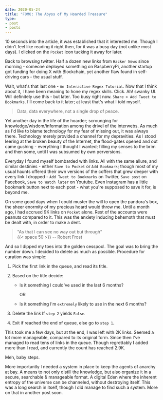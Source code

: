 ```yaml
---
date: 2020-05-24
title: "FOMO: The Abyss of My Hoarded Treasure"
type:
- post
- posts
---
```


10 seconds into the article, it was established that it interested me. Though I didn't feel like reading it right then, for it was a busy day (not unlike most days). I clicked on the `Pocket` icon tucking it away for later.

Back to browsing twitter. Half a dozen new links from `Hacker News` since morning - someone deployed something on RaspberryPi, another startup got funding for doing X with Blockchain, yet another flaw found in self-driving cars - the usual stuff.

Wait, what's that last one - `An Interactive Regex Tutorial`. Now that I think about it, I have been meaning to hone my regex skills. Click. Ah! swanky UI. Will definitely use this - but later. Too busy right now. `Share > Add Tweet to Bookmarks`. I'll come back to it later; at least that's what I told myself.

> Data, data everywhere, not a single drop of peace.

Yet another day in the life of the hoarder; scrounging for knowledge/wisdom/information among the drivel of the interwebs. As much as I'd like to blame technology for my fear of missing out, it was always there. Technology merely provided a channel for my depravities. As I stood leering at the broken beauty of the Internet, the flood-gates opened and out came gushing - everything I thought I wanted; filling my senses to the brim and then some, until I was subsumed by own perversions.

Everyday I found myself bombarded with links. All with the same allure, and similar destinies - either `Save to Pocket` or `Add Bookmark`; though most of my usual haunts offered their own versions of the coffers that grew deeper with every link I dropped - `Add Tweet to Bookmarks` on Twitter, `Save post` on Facebook, `Save to Watch later` on Youtube. Even Instagram has a little bookmark button next to each post - what you're supposed to save it for, is beyond me.

On some good days when I could muster the will to open the pandora's box, the sheer enormity of my precious hoard would throw me. Until a month ago, I had accrued 9K links on `Pocket` alone. Rest of the accounts were peanuts compared to it. This was the anxiety inducing behemoth that must be dealt with, in order to make a dent.

>
> "As that I can see no way out but through" \
> {{< space 50 >}} -- Robert Frost
>

And so I dipped my toes into the golden cesspool. The goal was to bring the number down. I decided to delete as much as possible. Procedure for curation was simple:


1. Pick the first link in the queue, and read its title.

2. Based on the title decide:

   * Is it something I could've used in the last 6 months?

     OR

   * Is it something I'm `extremely` likely to use in the next 6 months?

3. Delete the link If `step 2`  yields  `False`.

4. Exit if reached the end of queue, else go to `step 1`.

This took me a few days, but at the end, I was left with 2K links. Seemed a lot more manageable, compared to its original form. Since then I've managed to read tens of links in the queue. Though regrettably I added more than I read, and currently the count has reached 2.9K.

Meh, baby steps.

More importantly I needed a system in place to keep the agents of anarchy at bay. A means to not only distill the knowledge, but also organize it in a secure, searchable & manageable format. A digital Eden where the inherent entropy of the universe can be channeled, without destroying itself. This was a long search in itself, though I did manage to find such a system. More on that in another post soon.
